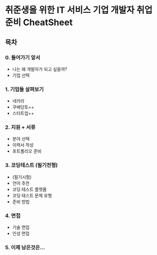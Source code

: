 # 취준생을 위한 IT 서비스 기업 개발자 취업 준비 CheatSheet
## 목차
### 0. 들어가기 앞서
- 나는 왜 개발자가 되고 싶을까?
- 기업 선택
  
### 1. 기업들 살펴보기
- 네카라
- 쿠배당토++
- 스타트업++
  
### 2. 지원 + 서류
- 분야 선택
- 이력서 작성
- 포트폴리오 준비

### 3. 코딩테스트 (필기전형)
- (필기시험)
- 언어 추천
- 코딩 테스트 플랫폼
- 코딩 테스트 문제 유형
- 준비 방법
  
### 4. 면접
- 기술 면접
- 인성 면접

### 5. 이제 남은것은...
